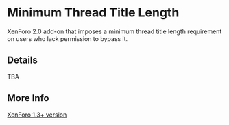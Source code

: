 # Minimum Thread Title Length
XenForo 2.0 add-on that imposes a minimum thread title length requirement on users who lack permission to bypass it.

## Details
TBA

## More Info

[XenForo 1.3+ version](https://github.com/Zachman61/ThreadMinChars)
